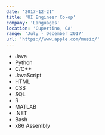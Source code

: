 ```yaml
---
date: '2017-12-21'
title: 'UI Engineer Co-op'
company: 'Languages'
location: 'Cupertino, CA'
range: 'July - December 2017'
url: 'https://www.apple.com/music/'
---
```


- Java
- Python
- C/C++
- JavaScript
- HTML
- CSS
- SQL
- R
- MATLAB
- .NET
- Bash
- x86 Assembly
